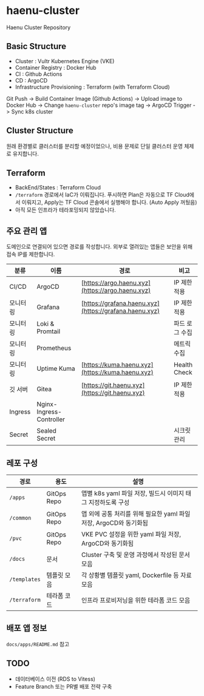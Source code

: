 # haenu-cluster
Haenu Cluster Repository

## Basic Structure
- Cluster : Vultr Kubernetes Engine (VKE)
- Container Registry : Docker Hub
- CI : Github Actions
- CD : ArgoCD
- Infrastructure Provisioning : Terraform (with Terraform Cloud)

Git Push -> Build Container Image (Github Actions) -> Upload image to Docker Hub -> Change `haenu-cluster` repo's image tag -> ArgoCD Trigger -> Sync k8s cluster

## Cluster Structure
원래 환경별로 클러스터를 분리할 예정이었으나, 비용 문제로 단일 클러스터 운영 체제로 유지합니다.

## Terraform
- BackEnd/States : Terraform Cloud
- `/terraform` 경로에서 IaC가 이뤄집니다. 푸시하면 Plan은 자동으로 TF Cloud에서 이뤄지고, Apply는 TF Cloud 콘솔에서 실행해야 합니다. (Auto Apply 꺼뒀음)
- 아직 모든 인프라가 테라포밍되지 않았습니다.

## 주요 관리 앱
도메인으로 연결되어 있으면 경로를 작성합니다. 외부로 열려있는 앱들은 보안을 위해 접속 IP를 제한합니다.

|분류|이름|경로|비고|
|-----|-----|-----|-----|
|CI/CD|ArgoCD|[https://argo.haenu.xyz](https://argo.haenu.xyz)|IP 제한 적용|
|모니터링|Grafana|[https://grafana.haenu.xyz](https://grafana.haenu.xyz)|IP 제한 적용|
|모니터링|Loki & Promtail||파드 로그 수집|
|모니터링|Prometheus||메트릭 수집|
|모니터링|Uptime Kuma|[https://kuma.haenu.xyz](https://kuma.haenu.xyz)|Health Check|
|깃 서버|Gitea|[https://git.haenu.xyz](https://git.haenu.xyz)|IP 제한 적용|
|Ingress|Nginx-Ingress-Controller|||
|Secret|Sealed Secret||시크릿 관리|

## 레포 구성
|경로|용도|설명|
|-----|-----|-----|
|`/apps`|GitOps Repo|앱별 k8s yaml 파일 저장, 빌드시 이미지 태그 지정하도록 구성|
|`/common`|GitOps Repo|앱 외에 공통 처리를 위해 필요한 yaml 파일 저장, ArgoCD와 동기화됨|
|`/pvc`|GitOps Repo|VKE PVC 설정을 위한 yaml 파일 저장, ArgoCD와 동기화됨|
|`/docs`|문서|Cluster 구축 및 운영 과정에서 작성된 문서 모음|
|`/templates`|템플릿 모음|각 상황별 템플릿 yaml, Dockerfile 등 자료 모음|
|`/terraform`|테라폼 코드|인프라 프로비저닝을 위한 테라폼 코드 모음|

## 배포 앱 정보
`docs/apps/README.md` 참고

## TODO
- 데이터베이스 이전 (RDS to Vitess)
- Feature Branch 또는 PR별 배포 전략 구축
